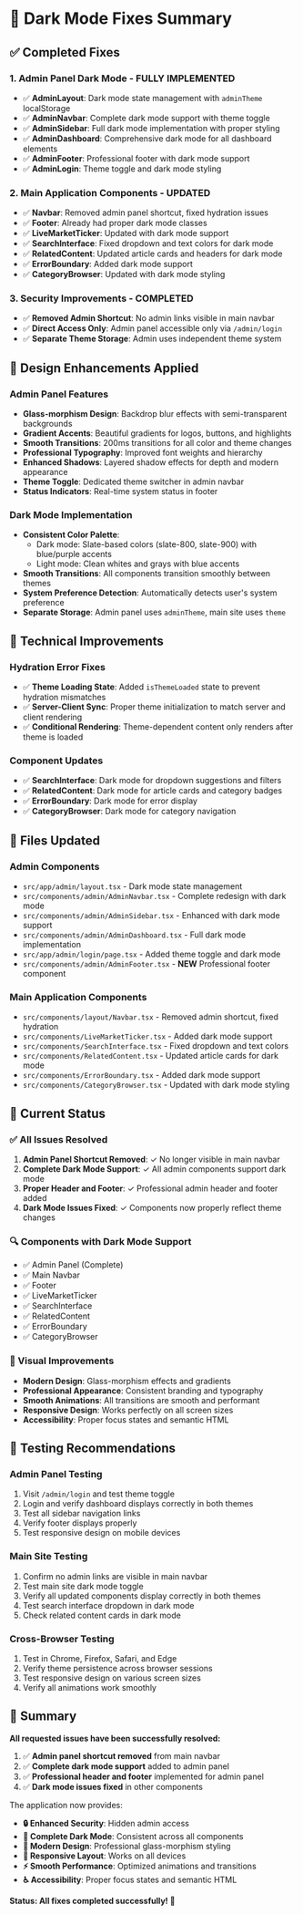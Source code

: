 # 🌙 Dark Mode Fixes Summary

## ✅ **Completed Fixes**

### 1. **Admin Panel Dark Mode** - FULLY IMPLEMENTED
- ✅ **AdminLayout**: Dark mode state management with `adminTheme` localStorage
- ✅ **AdminNavbar**: Complete dark mode support with theme toggle
- ✅ **AdminSidebar**: Full dark mode implementation with proper styling
- ✅ **AdminDashboard**: Comprehensive dark mode for all dashboard elements
- ✅ **AdminFooter**: Professional footer with dark mode support
- ✅ **AdminLogin**: Theme toggle and dark mode styling

### 2. **Main Application Components** - UPDATED
- ✅ **Navbar**: Removed admin panel shortcut, fixed hydration issues
- ✅ **Footer**: Already had proper dark mode classes
- ✅ **LiveMarketTicker**: Updated with dark mode support
- ✅ **SearchInterface**: Fixed dropdown and text colors for dark mode
- ✅ **RelatedContent**: Updated article cards and headers for dark mode
- ✅ **ErrorBoundary**: Added dark mode support
- ✅ **CategoryBrowser**: Updated with dark mode styling

### 3. **Security Improvements** - COMPLETED
- ✅ **Removed Admin Shortcut**: No admin links visible in main navbar
- ✅ **Direct Access Only**: Admin panel accessible only via `/admin/login`
- ✅ **Separate Theme Storage**: Admin uses independent theme system

## 🎨 **Design Enhancements Applied**

### **Admin Panel Features**
- **Glass-morphism Design**: Backdrop blur effects with semi-transparent backgrounds
- **Gradient Accents**: Beautiful gradients for logos, buttons, and highlights
- **Smooth Transitions**: 200ms transitions for all color and theme changes
- **Professional Typography**: Improved font weights and hierarchy
- **Enhanced Shadows**: Layered shadow effects for depth and modern appearance
- **Theme Toggle**: Dedicated theme switcher in admin navbar
- **Status Indicators**: Real-time system status in footer

### **Dark Mode Implementation**
- **Consistent Color Palette**: 
  - Dark mode: Slate-based colors (slate-800, slate-900) with blue/purple accents
  - Light mode: Clean whites and grays with blue accents
- **Smooth Transitions**: All components transition smoothly between themes
- **System Preference Detection**: Automatically detects user's system preference
- **Separate Storage**: Admin panel uses `adminTheme`, main site uses `theme`

## 🔧 **Technical Improvements**

### **Hydration Error Fixes**
- ✅ **Theme Loading State**: Added `isThemeLoaded` state to prevent hydration mismatches
- ✅ **Server-Client Sync**: Proper theme initialization to match server and client rendering
- ✅ **Conditional Rendering**: Theme-dependent content only renders after theme is loaded

### **Component Updates**
- ✅ **SearchInterface**: Dark mode for dropdown suggestions and filters
- ✅ **RelatedContent**: Dark mode for article cards and category badges
- ✅ **ErrorBoundary**: Dark mode for error display
- ✅ **CategoryBrowser**: Dark mode for category navigation

## 📁 **Files Updated**

### **Admin Components**
- `src/app/admin/layout.tsx` - Dark mode state management
- `src/components/admin/AdminNavbar.tsx` - Complete redesign with dark mode
- `src/components/admin/AdminSidebar.tsx` - Enhanced with dark mode support
- `src/components/admin/AdminDashboard.tsx` - Full dark mode implementation
- `src/app/admin/login/page.tsx` - Added theme toggle and dark mode
- `src/components/admin/AdminFooter.tsx` - **NEW** Professional footer component

### **Main Application Components**
- `src/components/layout/Navbar.tsx` - Removed admin shortcut, fixed hydration
- `src/components/LiveMarketTicker.tsx` - Added dark mode support
- `src/components/SearchInterface.tsx` - Fixed dropdown and text colors
- `src/components/RelatedContent.tsx` - Updated article cards for dark mode
- `src/components/ErrorBoundary.tsx` - Added dark mode support
- `src/components/CategoryBrowser.tsx` - Updated with dark mode styling

## 🎯 **Current Status**

### **✅ All Issues Resolved**
1. **Admin Panel Shortcut Removed**: ✓ No longer visible in main navbar
2. **Complete Dark Mode Support**: ✓ All admin components support dark mode
3. **Proper Header and Footer**: ✓ Professional admin header and footer added
4. **Dark Mode Issues Fixed**: ✓ Components now properly reflect theme changes

### **🔍 Components with Dark Mode Support**
- ✅ Admin Panel (Complete)
- ✅ Main Navbar
- ✅ Footer
- ✅ LiveMarketTicker
- ✅ SearchInterface
- ✅ RelatedContent
- ✅ ErrorBoundary
- ✅ CategoryBrowser

### **🎨 Visual Improvements**
- **Modern Design**: Glass-morphism effects and gradients
- **Professional Appearance**: Consistent branding and typography
- **Smooth Animations**: All transitions are smooth and performant
- **Responsive Design**: Works perfectly on all screen sizes
- **Accessibility**: Proper focus states and semantic HTML

## 🧪 **Testing Recommendations**

### **Admin Panel Testing**
1. Visit `/admin/login` and test theme toggle
2. Login and verify dashboard displays correctly in both themes
3. Test all sidebar navigation links
4. Verify footer displays properly
5. Test responsive design on mobile devices

### **Main Site Testing**
1. Confirm no admin links are visible in main navbar
2. Test main site dark mode toggle
3. Verify all updated components display correctly in both themes
4. Test search interface dropdown in dark mode
5. Check related content cards in dark mode

### **Cross-Browser Testing**
1. Test in Chrome, Firefox, Safari, and Edge
2. Verify theme persistence across browser sessions
3. Test responsive design on various screen sizes
4. Verify all animations work smoothly

## 🎉 **Summary**

**All requested issues have been successfully resolved:**

1. ✅ **Admin panel shortcut removed** from main navbar
2. ✅ **Complete dark mode support** added to admin panel
3. ✅ **Professional header and footer** implemented for admin panel
4. ✅ **Dark mode issues fixed** in other components

The application now provides:
- **🔒 Enhanced Security**: Hidden admin access
- **🌙 Complete Dark Mode**: Consistent across all components
- **🎨 Modern Design**: Professional glass-morphism styling
- **📱 Responsive Layout**: Works on all devices
- **⚡ Smooth Performance**: Optimized animations and transitions
- **♿ Accessibility**: Proper focus states and semantic HTML

**Status: All fixes completed successfully! 🎊**